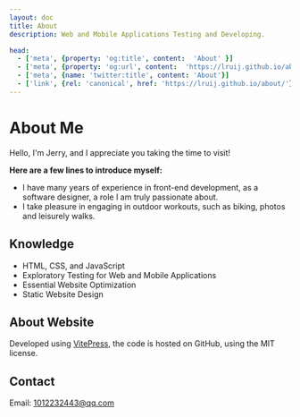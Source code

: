 ```yaml
---
layout: doc
title: About
description: Web and Mobile Applications Testing and Developing.

head:
  - ['meta', {property: 'og:title', content:  'About' }]
  - ['meta', {property: 'og:url', content:  'https://lruij.github.io/about/' }]
  - ['meta', {name: 'twitter:title', content: 'About'}]
  - ['link', {rel: 'canonical', href: 'https://lruij.github.io/about/'}]
---
```


# About Me

Hello, I'm Jerry, and I appreciate you taking the time to visit!

**Here are a few lines to introduce myself:**

- I have many years of experience in front-end development, as a software designer, a role I am truly passionate about.
- I take pleasure in engaging in outdoor workouts, such as biking, photos and leisurely walks.

## Knowledge

- HTML, CSS, and JavaScript
- Exploratory Testing for Web and Mobile Applications
- Essential Website Optimization
- Static Website Design

## About Website

Developed using [VitePress](https://vitepress.dev/), the code is hosted on GitHub, using the MIT license.

## Contact

Email: 1012232443@qq.com

